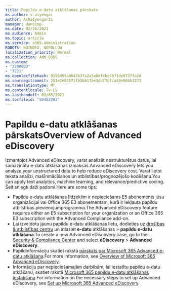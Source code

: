 ```yaml
---
title: Papildu e-datu atklāšanas pārskats
ms.author: v-aiyengar
author: AshaIyengar21
manager: dansimp
ms.date: 02/26/2021
ms.audience: Admin
ms.topic: article
ms.service: o365-administration
ROBOTS: NOINDEX, NOFOLLOW
localization_priority: Normal
ms.collection: Adm_O365
ms.custom:
- "3200003"
- "7221"
ms.openlocfilehash: 9196d55a0643b37a2a5e0efcbe7b71de9737fa2d
ms.sourcegitcommit: 251e2e82571fb3bb1fbe3dbf7bfca30e004b3373
ms.translationtype: MT
ms.contentlocale: lv-LV
ms.lasthandoff: 03/05/2021
ms.locfileid: "50482283"
---
```

# <a name="overview-of-advanced-ediscovery"></a><span data-ttu-id="19681-102">Papildu e-datu atklāšanas pārskats</span><span class="sxs-lookup"><span data-stu-id="19681-102">Overview of Advanced eDiscovery</span></span>

<span data-ttu-id="19681-103">Izmantojot Advanced eDiscovery, varat analizēt nestrukturētus datus, lai samazinātu e-datu atklāšanas izmaksas.</span><span class="sxs-lookup"><span data-stu-id="19681-103">Advanced eDiscovery lets you analyze your unstructured data to help reduce eDiscovery cost.</span></span> <span data-ttu-id="19681-104">Varat lietot teksta analīzi, mašīnmācīšanos un atbilstības/prognozējošo kodēšanu.</span><span class="sxs-lookup"><span data-stu-id="19681-104">You can apply text analytics, machine learning, and relevance/predictive coding.</span></span> <span data-ttu-id="19681-105">Šeit sniegti daži padomi.</span><span class="sxs-lookup"><span data-stu-id="19681-105">Here are some tips:</span></span>

- <span data-ttu-id="19681-106">Papildu e-datu atklāšanas līdzeklim ir nepieciešams E5 abonements jūsu organizācijai vai Office 365 E3 abonementam, kurā ir iekļauta papildu atbilstības pievienojumprogramma.</span><span class="sxs-lookup"><span data-stu-id="19681-106">The Advanced eDiscovery feature requires either an E5 subscription for your organization or an Office 365 E3 subscription with the Advanced Compliance add-on.</span></span>
- <span data-ttu-id="19681-107">Lai izveidotu jaunu papildu e-datu atklāšanas lietu, dodieties uz [drošības & atbilstības centru](https://go.microsoft.com/fwlink/p/?linkid=2077143) un atlasiet **e-datu** atklāšanas  >  **papildu e-datu atklāšana**.</span><span class="sxs-lookup"><span data-stu-id="19681-107">To create a new Advanced eDiscovery case, go to the [Security & Compliance Center](https://go.microsoft.com/fwlink/p/?linkid=2077143) and select **eDiscovery** > **Advanced eDiscovery**.</span></span>
- <span data-ttu-id="19681-108">Papildinformāciju skatiet rakstā [pārskats par Microsoft 365 Advanced e-datu atklāšana](https://go.microsoft.com/fwlink/?linkid=2101588).</span><span class="sxs-lookup"><span data-stu-id="19681-108">For more information, see [Overview of Microsoft 365 Advanced eDiscovery](https://go.microsoft.com/fwlink/?linkid=2101588).</span></span>
- <span data-ttu-id="19681-109">Informāciju par nepieciešamajām darbībām, lai iestatītu papildu e-datu atklāšanu, skatiet rakstā [Microsoft 365 papildu e-datu atklāšanas iestatīšana](https://go.microsoft.com/fwlink/?linkid=2122672).</span><span class="sxs-lookup"><span data-stu-id="19681-109">For information on the necessary steps to set up Advanced eDiscovery, see [Set up Microsoft 365 Advanced eDiscovery](https://go.microsoft.com/fwlink/?linkid=2122672).</span></span>